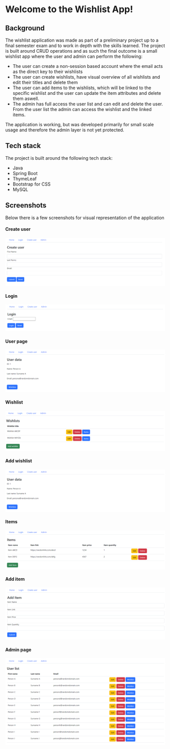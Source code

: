 
# Welcome to the Wishlist App!

## Background
The wishlist application was made as part of a preliminary project up to a final semester exam and to work in depth with the skills learned. The project is built around CRUD operations and as such the final outcome is a small wishlist app where the user and admin can perform the following:

- The user can create a non-session based account where the email acts as the direct key to their wishlists
- The user can create wishlists, have visual overview of all wishlists and edit their titles and delete them
- The user can add items to the wishlists, which will be linked to the specific wishlist and the user can update the item attributes and delete them aswell.
- The admin has full access the user list and can edit and delete the user. From the user list the admin can access the wishlist and the linked items.

The application is working, but was developed primarily for small scale usage and therefore the admin layer is not yet protected.

## Tech stack
The project is built around the following tech stack:
- Java
- Spring Boot
- ThymeLeaf
- Bootstrap for CSS
- MySQL
## Screenshots
Below there is a few screenshots for visual representation of the application
#### Create user
![create_user](https://github.com/hknocal/WishlistApp/blob/master/src/main/resources/docs/create_user.PNG?raw=true)
#### Login
![login](https://raw.githubusercontent.com/hknocal/WishlistApp/master/docs/login.PNG)
#### User page
![user_logon](https://raw.githubusercontent.com/hknocal/WishlistApp/master/docs/user_logon.PNG)
#### Wishlist
![wishlist](https://raw.githubusercontent.com/hknocal/WishlistApp/master/docs/wishlist.PNG)
#### Add wishlist
![add_wishlist](https://raw.githubusercontent.com/hknocal/WishlistApp/master/docs/user_logon.PNG)
#### Items
![items](https://raw.githubusercontent.com/hknocal/WishlistApp/master/docs/items.PNG)
#### Add item
![add_item](https://raw.githubusercontent.com/hknocal/WishlistApp/master/docs/add_item.PNG)
#### Admin page
![admin_page](https://raw.githubusercontent.com/hknocal/WishlistApp/master/docs/admin.PNG)
